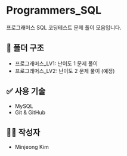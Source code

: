 # Programmers_SQL

프로그래머스 SQL 코딩테스트 문제 풀이 모음입니다.

## 📁 폴더 구조
- 프로그래머스_LV1: 난이도 1 문제 풀이
- 프로그래머스_LV2: 난이도 2 문제 풀이 (예정)

## ✅ 사용 기술
- MySQL
- Git & GitHub

## 🙋‍♀️ 작성자
- Minjeong Kim

